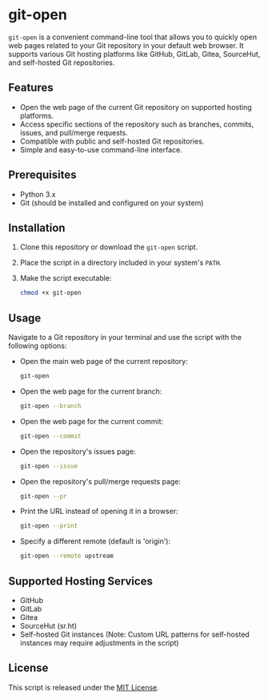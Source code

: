 # git-open

`git-open` is a convenient command-line tool that allows you to quickly open web pages related to your Git repository in your default web browser. It supports various Git hosting platforms like GitHub, GitLab, Gitea, SourceHut, and self-hosted Git repositories.

## Features

- Open the web page of the current Git repository on supported hosting platforms.
- Access specific sections of the repository such as branches, commits, issues, and pull/merge requests.
- Compatible with public and self-hosted Git repositories.
- Simple and easy-to-use command-line interface.

## Prerequisites

- Python 3.x
- Git (should be installed and configured on your system)

## Installation

1. Clone this repository or download the `git-open` script.
2. Place the script in a directory included in your system's `PATH`.
3. Make the script executable:

   ```bash
   chmod +x git-open
   ```

## Usage

Navigate to a Git repository in your terminal and use the script with the following options:

- Open the main web page of the current repository:

  ```bash
  git-open
  ```

- Open the web page for the current branch:

  ```bash
  git-open --branch
  ```

- Open the web page for the current commit:

  ```bash
  git-open --commit
  ```

- Open the repository's issues page:

  ```bash
  git-open --issue
  ```

- Open the repository's pull/merge requests page:

  ```bash
  git-open --pr
  ```

- Print the URL instead of opening it in a browser:

  ```bash
  git-open --print
  ```

- Specify a different remote (default is 'origin'):

  ```bash
  git-open --remote upstream
  ```

## Supported Hosting Services

- GitHub
- GitLab
- Gitea
- SourceHut (sr.ht)
- Self-hosted Git instances (Note: Custom URL patterns for self-hosted instances may require adjustments in the script)

## License

This script is released under the [MIT License](https://opensource.org/licenses/MIT).
